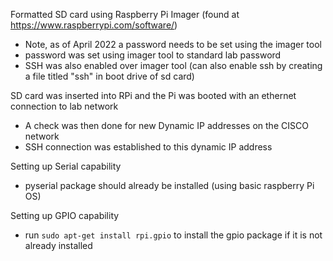 Formatted SD card using Raspberry Pi Imager (found at https://www.raspberrypi.com/software/)
- Note, as of April 2022 a password needs to be set using the imager tool
- password was set using imager tool to standard lab password
- SSH was also enabled over imager tool (can also enable ssh by creating a file titled "ssh" in boot drive of sd card)

SD card was inserted into RPi and the Pi was booted with an ethernet connection to lab network
- A check was then done for new Dynamic IP addresses on the CISCO network
- SSH connection was established to this dynamic IP address

Setting up Serial capability
- pyserial package should already be installed (using basic raspberry Pi OS)

Setting up GPIO capability
- run `sudo apt-get install rpi.gpio` to install the gpio package if it is not already installed